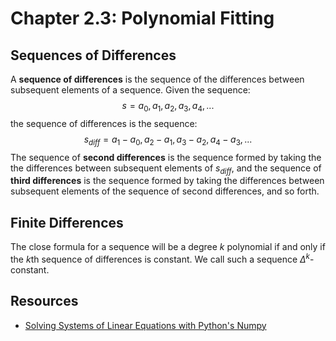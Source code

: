 # Chapter 2.3: Polynomial Fitting 


## Sequences of Differences

A **sequence of differences** is the sequence of the differences between
subsequent elements of a sequence.  Given the sequence:
$$
s = a_0, a_1, a_2, a_3, a_4,...
$$
the sequence of differences is the sequence:
$$
s_{diff} = a_1 - a_0, a_2 - a_1, a_3 - a_2, a_4 - a_3,...
$$
The sequence of **second differences** is the sequence formed by taking the
the differences between subsequent elements of $s_{diff}$, and the sequence
of **third differences** is the sequence formed by taking the differences
between subsequent elements of the sequence of second differences, and
so forth.


## Finite Differences

The close formula for a sequence will be a degree $k$ polynomial if and only
if the $k\text{th}$ sequence of differences is constant.  We call such a
sequence $\Delta^k$-constant. 


## Resources

* [Solving Systems of Linear Equations with Python's Numpy](https://stackabuse.com/solving-systems-of-linear-equations-with-pythons-numpy/)
